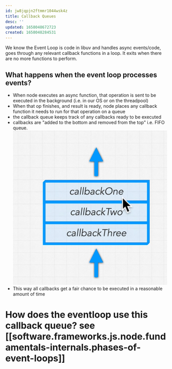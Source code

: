 ```yaml
---
id: jw8jqpjn2ftmmr1044wsk4z
title: Callback Queues
desc: ''
updated: 1658048672723
created: 1658048284531
---
```


We know the Event Loop is code in libuv and handles async events/code, goes through any relevant callback functions in a loop. It exits when there are no more functions to perform.

## What happens when the event loop processes events?
- When node executes an async function, that operation is sent to be executed in the background (i.e. in our OS or on the threadpool)
- When that op finishes, and result is ready, node places any callback function it needs to run for that operation on a queue
- the callback queue keeps track of any callbacks ready to be executed
- callbacks are "added to the bottom and removed from the top" i.e. FIFO queue.
![](./assets/images/node-callbackqueue.png)
- This way all callbacks get a fair chance to be executed in a reasonable amount of time

# How does the eventloop use this callback queue? see [[software.frameworks.js.node.fundamentals-internals.phases-of-event-loops]]
